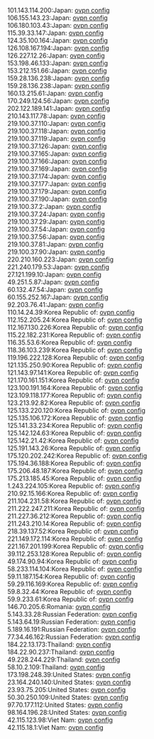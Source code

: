 101.143.114.200:Japan: [ovpn config](vpn/101_143_114_200.ovpn)  
106.155.143.23:Japan: [ovpn config](vpn/106_155_143_23.ovpn)  
106.180.103.43:Japan: [ovpn config](vpn/106_180_103_43.ovpn)  
115.39.33.147:Japan: [ovpn config](vpn/115_39_33_147.ovpn)  
124.35.100.164:Japan: [ovpn config](vpn/124_35_100_164.ovpn)  
126.108.167.194:Japan: [ovpn config](vpn/126_108_167_194.ovpn)  
126.227.12.26:Japan: [ovpn config](vpn/126_227_12_26.ovpn)  
153.198.46.133:Japan: [ovpn config](vpn/153_198_46_133.ovpn)  
153.212.151.66:Japan: [ovpn config](vpn/153_212_151_66.ovpn)  
159.28.136.238:Japan: [ovpn config](vpn/159_28_136_238.ovpn)  
159.28.136.238:Japan: [ovpn config](vpn/159_28_136_238.ovpn)  
160.13.215.61:Japan: [ovpn config](vpn/160_13_215_61.ovpn)  
170.249.124.56:Japan: [ovpn config](vpn/170_249_124_56.ovpn)  
202.122.189.141:Japan: [ovpn config](vpn/202_122_189_141.ovpn)  
210.143.117.78:Japan: [ovpn config](vpn/210_143_117_78.ovpn)  
219.100.37.110:Japan: [ovpn config](vpn/219_100_37_110.ovpn)  
219.100.37.118:Japan: [ovpn config](vpn/219_100_37_118.ovpn)  
219.100.37.119:Japan: [ovpn config](vpn/219_100_37_119.ovpn)  
219.100.37.126:Japan: [ovpn config](vpn/219_100_37_126.ovpn)  
219.100.37.165:Japan: [ovpn config](vpn/219_100_37_165.ovpn)  
219.100.37.166:Japan: [ovpn config](vpn/219_100_37_166.ovpn)  
219.100.37.169:Japan: [ovpn config](vpn/219_100_37_169.ovpn)  
219.100.37.174:Japan: [ovpn config](vpn/219_100_37_174.ovpn)  
219.100.37.177:Japan: [ovpn config](vpn/219_100_37_177.ovpn)  
219.100.37.179:Japan: [ovpn config](vpn/219_100_37_179.ovpn)  
219.100.37.190:Japan: [ovpn config](vpn/219_100_37_190.ovpn)  
219.100.37.2:Japan: [ovpn config](vpn/219_100_37_2.ovpn)  
219.100.37.24:Japan: [ovpn config](vpn/219_100_37_24.ovpn)  
219.100.37.29:Japan: [ovpn config](vpn/219_100_37_29.ovpn)  
219.100.37.54:Japan: [ovpn config](vpn/219_100_37_54.ovpn)  
219.100.37.56:Japan: [ovpn config](vpn/219_100_37_56.ovpn)  
219.100.37.81:Japan: [ovpn config](vpn/219_100_37_81.ovpn)  
219.100.37.90:Japan: [ovpn config](vpn/219_100_37_90.ovpn)  
220.210.160.223:Japan: [ovpn config](vpn/220_210_160_223.ovpn)  
221.240.179.53:Japan: [ovpn config](vpn/221_240_179_53.ovpn)  
27.121.199.10:Japan: [ovpn config](vpn/27_121_199_10.ovpn)  
49.251.5.87:Japan: [ovpn config](vpn/49_251_5_87.ovpn)  
60.132.47.54:Japan: [ovpn config](vpn/60_132_47_54.ovpn)  
60.155.252.167:Japan: [ovpn config](vpn/60_155_252_167.ovpn)  
92.203.76.41:Japan: [ovpn config](vpn/92_203_76_41.ovpn)  
110.14.24.39:Korea Republic of: [ovpn config](vpn/110_14_24_39.ovpn)  
112.152.205.24:Korea Republic of: [ovpn config](vpn/112_152_205_24.ovpn)  
112.167.130.226:Korea Republic of: [ovpn config](vpn/112_167_130_226.ovpn)  
115.22.182.231:Korea Republic of: [ovpn config](vpn/115_22_182_231.ovpn)  
116.35.53.6:Korea Republic of: [ovpn config](vpn/116_35_53_6.ovpn)  
118.36.103.239:Korea Republic of: [ovpn config](vpn/118_36_103_239.ovpn)  
119.196.222.128:Korea Republic of: [ovpn config](vpn/119_196_222_128.ovpn)  
121.135.250.90:Korea Republic of: [ovpn config](vpn/121_135_250_90.ovpn)  
121.143.97.141:Korea Republic of: [ovpn config](vpn/121_143_97_141.ovpn)  
121.170.161.151:Korea Republic of: [ovpn config](vpn/121_170_161_151.ovpn)  
123.100.191.164:Korea Republic of: [ovpn config](vpn/123_100_191_164.ovpn)  
123.109.118.177:Korea Republic of: [ovpn config](vpn/123_109_118_177.ovpn)  
123.213.92.82:Korea Republic of: [ovpn config](vpn/123_213_92_82.ovpn)  
125.133.220.120:Korea Republic of: [ovpn config](vpn/125_133_220_120.ovpn)  
125.135.106.172:Korea Republic of: [ovpn config](vpn/125_135_106_172.ovpn)  
125.141.33.234:Korea Republic of: [ovpn config](vpn/125_141_33_234.ovpn)  
125.142.124.63:Korea Republic of: [ovpn config](vpn/125_142_124_63.ovpn)  
125.142.21.42:Korea Republic of: [ovpn config](vpn/125_142_21_42.ovpn)  
125.191.143.26:Korea Republic of: [ovpn config](vpn/125_191_143_26.ovpn)  
175.120.202.242:Korea Republic of: [ovpn config](vpn/175_120_202_242.ovpn)  
175.194.36.188:Korea Republic of: [ovpn config](vpn/175_194_36_188.ovpn)  
175.206.48.187:Korea Republic of: [ovpn config](vpn/175_206_48_187.ovpn)  
175.213.185.45:Korea Republic of: [ovpn config](vpn/175_213_185_45.ovpn)  
1.243.224.105:Korea Republic of: [ovpn config](vpn/1_243_224_105.ovpn)  
210.92.15.166:Korea Republic of: [ovpn config](vpn/210_92_15_166.ovpn)  
211.104.231.58:Korea Republic of: [ovpn config](vpn/211_104_231_58.ovpn)  
211.222.247.211:Korea Republic of: [ovpn config](vpn/211_222_247_211.ovpn)  
211.227.36.212:Korea Republic of: [ovpn config](vpn/211_227_36_212.ovpn)  
211.243.210.14:Korea Republic of: [ovpn config](vpn/211_243_210_14.ovpn)  
218.39.137.52:Korea Republic of: [ovpn config](vpn/218_39_137_52.ovpn)  
221.149.172.114:Korea Republic of: [ovpn config](vpn/221_149_172_114.ovpn)  
221.167.201.199:Korea Republic of: [ovpn config](vpn/221_167_201_199.ovpn)  
39.112.253.128:Korea Republic of: [ovpn config](vpn/39_112_253_128.ovpn)  
49.174.90.94:Korea Republic of: [ovpn config](vpn/49_174_90_94.ovpn)  
58.233.114.104:Korea Republic of: [ovpn config](vpn/58_233_114_104.ovpn)  
59.11.187.154:Korea Republic of: [ovpn config](vpn/59_11_187_154.ovpn)  
59.29.116.169:Korea Republic of: [ovpn config](vpn/59_29_116_169.ovpn)  
59.8.32.44:Korea Republic of: [ovpn config](vpn/59_8_32_44.ovpn)  
59.9.233.61:Korea Republic of: [ovpn config](vpn/59_9_233_61.ovpn)  
146.70.205.6:Romania: [ovpn config](vpn/146_70_205_6.ovpn)  
5.143.33.28:Russian Federation: [ovpn config](vpn/5_143_33_28.ovpn)  
5.143.64.19:Russian Federation: [ovpn config](vpn/5_143_64_19.ovpn)  
5.189.16.191:Russian Federation: [ovpn config](vpn/5_189_16_191.ovpn)  
77.34.46.162:Russian Federation: [ovpn config](vpn/77_34_46_162.ovpn)  
184.22.13.173:Thailand: [ovpn config](vpn/184_22_13_173.ovpn)  
184.22.90.237:Thailand: [ovpn config](vpn/184_22_90_237.ovpn)  
49.228.244.229:Thailand: [ovpn config](vpn/49_228_244_229.ovpn)  
58.10.2.109:Thailand: [ovpn config](vpn/58_10_2_109.ovpn)  
173.198.248.39:United States: [ovpn config](vpn/173_198_248_39.ovpn)  
23.164.240.140:United States: [ovpn config](vpn/23_164_240_140.ovpn)  
23.93.75.205:United States: [ovpn config](vpn/23_93_75_205.ovpn)  
50.30.250.109:United States: [ovpn config](vpn/50_30_250_109.ovpn)  
97.70.177.112:United States: [ovpn config](vpn/97_70_177_112.ovpn)  
98.164.196.28:United States: [ovpn config](vpn/98_164_196_28.ovpn)  
42.115.123.98:Viet Nam: [ovpn config](vpn/42_115_123_98.ovpn)  
42.115.18.1:Viet Nam: [ovpn config](vpn/42_115_18_1.ovpn)  
